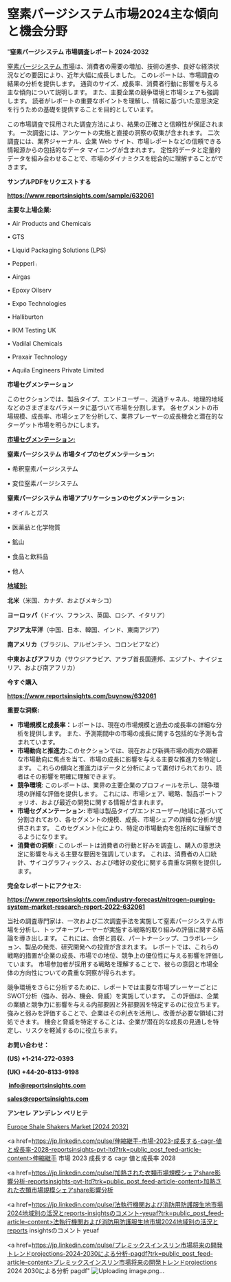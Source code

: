 # 窒素パージシステム市場2024主な傾向と機会分野

"<strong>窒素パージシステム 市場調査レポート 2024-2032</strong>

<a href=https://www.reportsinsights.com/sample/632061>窒素パージシステム 市場</a>は、消費者の需要の増加、技術の進歩、良好な経済状況などの要因により、近年大幅に成長しました。 このレポートは、市場調査の結果の分析を提供します。 通貨のサイズ、成長率、消費者行動に影響を与える主な傾向について説明します。 また、主要企業の競争環境と市場シェアも強調します。 読者がレポートの重要なポイントを理解し、情報に基づいた意思決定を行うための基礎を提供することを目的としています。

この市場調査で採用された調査方法により、結果の正確さと信頼性が保証されます。 一次調査には、アンケートの実施と直接の洞察の収集が含まれます。 二次調査には、業界ジャーナル、企業 Web サイト、市場レポートなどの信頼できる情報源からの包括的なデータ マイニングが含まれます。 定性的データと定量的データを組み合わせることで、市場のダイナミクスを総合的に理解することができます。

<strong><b>サンプルPDFをリクエストする</b></strong>

<a href=https://www.reportsinsights.com/sample/632061><strong><u>https://www.reportsinsights.com/sample/632061</u></strong></a>

<strong>主要な上場企業:</strong>

• Air Products and Chemicals

• GTS

• Liquid Packaging Solutions (LPS)

• Pepperlᛧ

• Airgas

• Epoxy Oilserv

• Expo Technologies

• Halliburton

• IKM Testing UK

• Vadilal Chemicals

• Praxair Technology

• Aquila Engineers Private Limited

<strong>市場セグメンテーション</strong>

このセクションでは、製品タイプ、エンドユーザー、流通チャネル、地理的地域などのさまざまなパラメータに基づいて市場を分割します。 各セグメントの市場規模、成長率、市場シェアを分析して、業界プレーヤーの成長機会と潜在的なターゲット市場を明らかにします。

<strong><u>市場セグメンテーション</u></strong><strong><u>:</u></strong>

<strong>窒素パージシステム 市場タイプのセグメンテーション:</strong>

• 希釈窒素パージシステム

• 変位窒素パージシステム

<strong>窒素パージシステム 市場アプリケーションのセグメンテーション:</strong>

• オイルとガス

• 医薬品と化学物質

• 鉱山

• 食品と飲料品

• 他人

<strong><u>地域別</u></strong><strong><u>:</u></strong>

<strong>北米</strong>（米国、カナダ、およびメキシコ）

<strong>ヨーロッパ</strong>（ドイツ、フランス、英国、ロシア、イタリア）

<strong>アジア太平洋</strong>（中国、日本、韓国、インド、東南アジア）

<strong>南アメリカ</strong>（ブラジル、アルゼンチン、コロンビアなど）

<strong>中東およびアフリカ</strong>（サウジアラビア、アラブ首長国連邦、エジプト、ナイジェリア、および南アフリカ）

<strong>今すぐ購入</strong>

<a href=https://www.reportsinsights.com/buynow/632061><strong><u>https://www.reportsinsights.com/buynow/632061</u></strong></a>

<strong>重要な洞察:</strong>
<ul>
  <li><strong>市場規模と成長率：</strong>レポートは、現在の市場規模と過去の成長率の詳細な分析を提供します。 また、予測期間中の市場の成長に関する包括的な予測も含まれています。</li>
  <li><strong>市場動向と推進力:</strong>このセクションでは、現在および新興市場の両方の顕著な市場動向に焦点を当て、市場の成長に影響を与える主要な推進力を特定します。 これらの傾向と推進力はデータと分析によって裏付けられており、読者はその影響を明確に理解できます。</li>
  <li><strong>競争環境</strong>: このレポートは、業界の主要企業のプロフィールを示し、競争環境の詳細な評価を提供します。 これには、市場シェア、戦略、製品ポートフォリオ、および最近の開発に関する情報が含まれます。</li>
  <li><strong>市場セグメンテーション: </strong>市場は製品タイプ/エンドユーザー/地域に基づいて分割されており、各セグメントの規模、成長、市場シェアの詳細な分析が提供されます。 このセグメント化により、特定の市場動向を包括的に理解できるようになります。</li>
  <li><strong>消費者の洞察 : </strong>このレポートは消費者の行動と好みを調査し、購入の意思決定に影響を与える主要な要因を強調しています。 これは、消費者の人口統計、サイコグラフィックス、および嗜好の変化に関する貴重な洞察を提供します。</li>
</ul>
<strong>完全なレポートにアクセス:</strong>

<a href=https://www.reportsinsights.com/industry-forecast/nitrogen-purging-system-market-research-report-2022-632061><strong><u><b>https://www.reportsinsights.com/industry-forecast/nitrogen-purging-system-market-research-report-2022-632061</b></u></strong></a>

当社の調査専門家は、一次および二次調査手法を実施して窒素パージシステム市場を分析し、トップキープレーヤーが実施する戦略的取り組みの評価に関する結論を導き出します。 これには、合併と買収、パートナーシップ、コラボレーション、製品の発売、研究開発への投資が含まれます。 レポートでは、これらの戦略的措置が企業の成長、市場での地位、競争上の優位性に与える影響を評価しています。 市場参加者が採用する戦略を理解することで、彼らの意図と市場全体の方向性についての貴重な洞察が得られます。

競争環境をさらに分析するために、レポートでは主要な市場プレーヤーごとにSWOT分析（強み、弱み、機会、脅威）を実施しています。 この評価は、企業の業績と競争力に影響を与える内部要因と外部要因を特定するのに役立ちます。 強みと弱みを評価することで、企業はその利点を活用し、改善が必要な領域に対処できます。 機会と脅威を特定することは、企業が潜在的な成長の見通しを特定し、リスクを軽減するのに役立ちます。

<strong>お問い合わせ：</strong>

<strong>(US) +1-214-272-0393</strong>

<strong>(UK) +44-20-8133-9198</strong>

<strong> </strong><a href=info@reportsinsights.com><strong><u>info@reportsinsights.com</u></strong></a>

<a href=sales@reportsinsights.com><strong><u>sales@reportsinsights.com</u></strong></a>

<strong>アンセレ アンデレン ベリヒテ</strong>

<a href=https://www.linkedin.com/pulse/europe-shale-shakers-market-latest-trends-forecasts-bm60f/>Europe Shale Shakers Market [2024 2032]</a>

<a href=https://jp.linkedin.com/pulse/伸縮継手-市場-2023-成長する-cagr-値と成長率-2028-reportsinsights-pvt-ltd?trk=public_post_feed-article-content>伸縮継手 市場 2023 成長する cagr 値と成長率 2028</a>

<a href=https://jp.linkedin.com/pulse/加熱された衣類市場規模シェアshare影響分析-reportsinsights-pvt-ltd?trk=public_post_feed-article-content>加熱された衣類市場規模シェアshare影響分析</a>

<a href=https://jp.linkedin.com/pulse/法執行機関および消防用防護服生地市場2024地域別の活況とreports-insightsのコメント-yeuaf?trk=public_post_feed-article-content>法執行機関および消防用防護服生地市場2024地域別の活況とreports insightsのコメント yeuaf</a>

<a href=https://jp.linkedin.com/pulse/プレミックスインスリン市場将来の開発トレンドprojections-2024-2030による分析-pagdf?trk=public_post_feed-article-content>プレミックスインスリン市場将来の開発トレンドprojections 2024 2030による分析 pagdf</a>"
![Uploading image.png…]()

